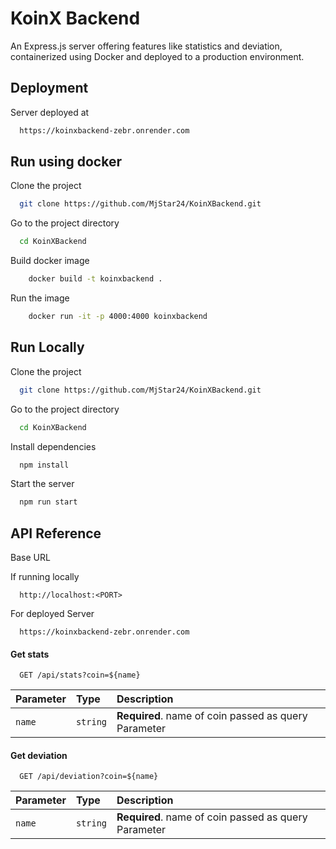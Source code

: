 
# KoinX Backend

An Express.js server offering features like statistics and deviation, containerized using Docker and deployed to a production environment.




## Deployment

Server deployed at 

```bash
  https://koinxbackend-zebr.onrender.com
```

## Run using docker

Clone the project

```bash
  git clone https://github.com/MjStar24/KoinXBackend.git
```

Go to the project directory

```bash
  cd KoinXBackend
```

Build docker image

```bash
    docker build -t koinxbackend .
```

Run the image

```bash
    docker run -it -p 4000:4000 koinxbackend
```
## Run Locally

Clone the project

```bash
  git clone https://github.com/MjStar24/KoinXBackend.git
```

Go to the project directory

```bash
  cd KoinXBackend
```

Install dependencies

```bash
  npm install
```

Start the server

```bash
  npm run start
```


## API Reference



Base URL 

If running locally 

```http
  http://localhost:<PORT>

```
For deployed Server

```http
  https://koinxbackend-zebr.onrender.com

```

#### Get stats

```http
  GET /api/stats?coin=${name}
```

| Parameter | Type     | Description                |
| :-------- | :------- | :------------------------- |
| `name` | `string`   | **Required**. name of coin passed as query Parameter |

#### Get deviation

```http
  GET /api/deviation?coin=${name}
```

| Parameter | Type     | Description                       |
| :-------- | :------- | :-------------------------------- |
| `name`      | `string` | **Required**. name of coin passed as query Parameter |


